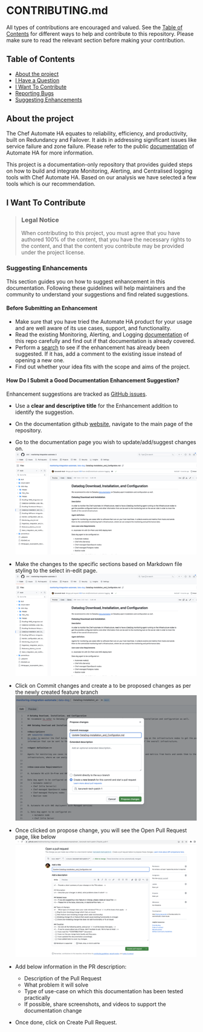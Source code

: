 # CONTRIBUTING.md

All types of contributions are encouraged and valued. See the [Table of Contents](#table-of-contents) for different ways to help and contribute to this repository. Please make sure to read the relevant section before making your contribution.

## Table of Contents

- [About the project](#about-the-project)
- [I Have a Question](#i-have-a-question)
- [I Want To Contribute](#i-want-to-contribute)
- [Reporting Bugs](#reporting-bugs)
- [Suggesting Enhancements](#suggesting-enhancements)


## About the project

The Chef Automate HA equates to reliability, efficiency, and productivity, built on Redundancy and Failover. It aids in addressing significant issues like service failure and zone failure. Please refer to the public  [documentation](https://docs.chef.io/automate/ha/)  of Automate HA for more information.

This project is a documentation-only repository that provides guided steps on how to build and integrate Monitoring, Alerting, and Centralised logging tools with Chef Automate HA. Based on our analysis we have selected a few tools which is our recommendation.


## I Want To Contribute

> ### Legal Notice 
> When contributing to this project, you must agree that you have authored 100% of the content, that you have the necessary rights to the content, and that the content you contribute may be provided under the project license.

### Suggesting Enhancements

This section guides you on how to suggest enhancement in this documentation. Following these guidelines will help maintainers and the community to understand your suggestions and find related suggestions.

#### Before Submitting an Enhancement

- Make sure that you have tried the Automate HA product for your usage and are well aware of its use cases, support, and functionality.
- Read the existing Monitoring, Alerting, and Logging [documentation](https://github.com/chef/monitoring-integration-automate/blob/Adding-Contributing.md/Whitepaper_AutomateHA_Monitoring_and_Alerting.md) of this repo carefully and find out if that documentation is already covered.
- Perform a [search](/issues) to see if the enhancement has already been suggested. If it has, add a comment to the existing issue instead of opening a new one.
- Find out whether your idea fits with the scope and aims of the project. 


#### How Do I Submit a Good Documentation Enhancement Suggestion?

Enhancement suggestions are tracked as [GitHub issues](/issues).

- Use a **clear and descriptive title** for the Enhancement addition to identify the suggestion.
- On the documentation github [website](https://github.com/chef/monitoring-integration-automate), navigate to the main page of the repository.
- Go to the documentation page you wish to update/add/suggest changes on.
  ![Example-page-to-edit](data-dog/Images/example-page-to-edit.png)

- Make the changes to the specific sections based on Markdown file styling to the select in-edit page.
![Example-page-to-edit](data-dog/Images/example-page-to-edit.png)
- Click on Commit changes and create a to be proposed changes as per the newly created feature branch
![Propose-change-pop-up](data-dog/Images/propose-change-pop-up.png)
- Once clicked on propose change, you will see the Open Pull Request page, like below
![Open-pull-request](data-dog/Images/open-pull-request.png)
- Add below information in the PR description:
  * Description of the Pull Request
  * What problem it will solve
  * Type of use-case on which this documentation has been tested practically
  * If possible, share screenshots, and videos to support the documentation change
- Once done, click on Create Pull Request.
